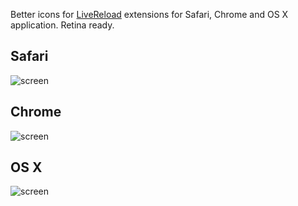 Better icons for [LiveReload](https://github.com/mockko/livereload/) extensions for Safari, Chrome and OS X application. Retina ready.

## Safari
![screen](https://raw.github.com/pepelsbey/livereload-icons/master/Safari/source.jpg)

## Chrome
![screen](https://raw.github.com/pepelsbey/livereload-icons/master/Chrome/source.jpg)

## OS X
![screen](https://raw.github.com/pepelsbey/livereload-icons/master/OSX/source.jpg)